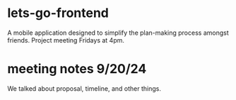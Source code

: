 # lets-go-frontend
A mobile application designed to simplify the plan-making process amongst friends. 
Project meeting Fridays at 4pm.

# meeting notes 9/20/24
We talked about proposal, timeline, and other things. 